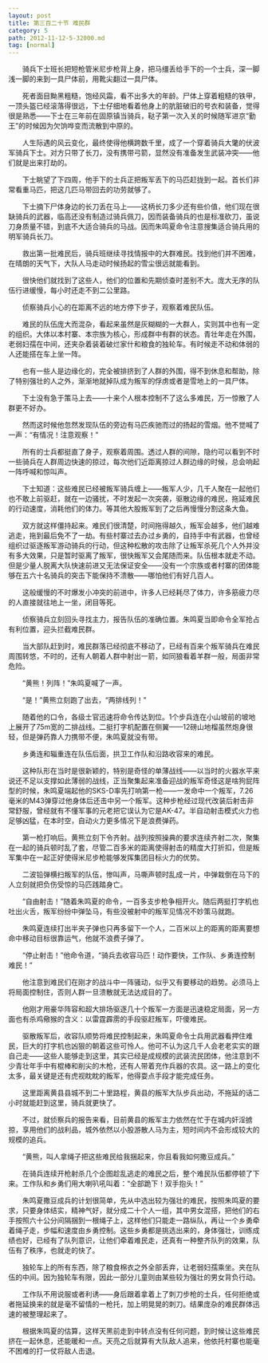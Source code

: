 ```yaml
---
layout: post
title: 第三百二十节 难民群
category: 5
path: 2012-11-12-5-32000.md
tag: [normal]
---
```


　　骑兵下士班长把短枪管米尼步枪背上身，把马缰丢给手下的一个士兵，深一脚浅一脚的来到一具尸体前，用靴尖翻过一具尸体。

　　死者面目黝黑粗糙，饱经风霜，看不出多大的年龄。尸体上穿着粗糙的铁甲，一顶头盔已经滚落得很远，下士仔细地看着他身上的肮脏破旧的号衣和装备，觉得很是熟悉——下士在三年前在固原镇当骑兵，鞑子第一次入关的时候随军进京“勤王”的时候因为欠饷哗变而流散到中原的。

　　人生际遇的风云变化，最终使得他横跨数千里，成了一个穿着骑兵大氅的伏波军骑兵下士。对方只带了长刀，没有携带弓箭，显然没有准备发生武装冲突——他们就是出来打劫的。

　　下士眺望了下四周，他手下的士兵正把叛军丢下的马匹赶拢到一起。首长们非常看重马匹，把这几匹马带回去的功劳就够了。

　　下士摘下尸体身边的长刀丢在马上——这柄长刀多少还有些价值，他们现在很缺骑兵的武器，临高还没有制造过骑兵佩刀，因而装备骑兵的也是标准砍刀，虽说刀身质量不错，到底不大适合骑兵的马战。因而朱鸣夏命令注意搜集适合骑兵用的明军骑兵长刀。

　　救出第一批难民后，骑兵班继续寻找情报中的大群难民。找到他们并不困难，在晴朗的天气下，大队人马走动时候扬起的雪尘很远就能看到。

　　很快他们就找到了这些人，他们的位置和先期侦查时差别不大。庞大无序的队伍行进缓慢，每小时还走不到二公里路。

　　侦察骑兵小心的在距离不远的地方停下步子，观察着难民队伍。

　　难民的队伍庞大而混杂，看起来虽然是灰糊糊的一大群人，实则其中也有一定的组织。大体以本村寨、本宗族为核心，形成群中有群的状态。青壮年走在外围，老弱妇孺在中间，还夹杂着装着破烂家什和粮食的独轮车。有时候走不动和体弱的人还能搭在车上坐一阵。

　　也有一些人是边缘化的，完全被排挤到了人群的外围，得不到休息和帮助，除了特别强壮的人之外，渐渐地就掉队成为叛军的俘虏或者是雪地上的一具尸体。

　　下士没有急于策马上去——十来个人根本控制不了这么多难民，万一惊散了人群更不好办。

　　然而这时候他忽然发现队伍的旁边有马匹疾驰而过的扬起的雪烟。他不觉喊了一声：“有情况！注意观察！”

　　所有的士兵都挺直了身子，观察着周围。透过人群的间隙，隐约可以看到不时一些骑兵在人群周边快速的掠过，每次他们近距离掠过人群边缘的时候，总会响起一阵呼喊和惊叫声。

　　下士知道：这些难民已经被叛军骑兵缠上——叛军人少，几千人聚在一起他们也不敢上前驱赶，就在一边骚扰，不时发起一次突袭，驱散边缘的难民，拖延难民的行动速度，消耗他们的体力。等其他大股叛军到了之后再慢慢分割这条大鱼。

　　双方就这样僵持起来。难民们很清楚，时间拖得越久，叛军会越多，他们越难逃走，拖到最后免不了一劫。有些村寨过去办过乡勇的，自持手中有武器，也曾经组织过驱逐叛军游动骑兵的行动，但这种松散的攻击除了让叛军杀死几个人外并没有多大效果，只是暂时驱离了叛军，很快叛军又会尾随而来。队伍根本就走不动。但是少量人脱离大队快速前进又无法保证安全——没有一个宗族或者村寨的团体能够在五六十名骑兵的突击下能保持不溃散——哪怕他们有好几百人。

　　这般缓慢的不时爆发小冲突的前进中，许多人已经耗尽了体力，许多筋疲力尽的人直接就往地上一坐，闭目等死。

　　侦察骑兵立刻回头寻找主力，报告队伍的准确位置。朱鸣夏当即命令全军抢占有利位置，迎头拦截难民群。

　　当大部队赶到时，难民群落已经彻底不移动了，已经有百来个叛军骑兵在难民周围转悠，不时的，还有人朝着人群中射出一箭，如同狼看着羊群一般，局面非常危险。

　　“黄熊！列阵！”朱鸣夏喊了一声。

　　“是！”黄熊立刻跑了出去，“两排线列！”

　　随着他的口令，各级士官迅速将命令传达到位。1个步兵连在小山坡前的坡地上展开了75m宽的二排战线。二挺打字机配置在侧翼——12磅山地榴虽然炮身很轻，但是弹药靠人力携带不便，朱鸣夏就没有带。

　　乡勇连和辎重连在队伍后面，拱卫工作队和沿路收容来的难民。

　　这种队形在当时是很新颖的，特别是奇怪的单薄战线——以当时的火器水平来说还不足以支撑如此薄弱的战线，正当聚集起来准备迎战的叛军奇怪这是啥狗屁阵型的时候，朱鸣夏端起他的SKS-D率先打响第一枪——一发命中一个叛军，7.26毫米的M43弹穿过他身体后还击中另一个叛军。这种步枪经过现代改装后射击非常舒服，曾经就有不懂军事的元老把它误认为它是AK-47。半自动射击模式火力也足够凶猛，在本时空，自动火力更多情况下是浪费弹药。

　　第一枪打响后。黄熊立刻下令齐射。战列按照操典的要求连续齐射二次，聚集在一起的骑兵顿时乱了套，尽管二百多米的距离使得射击的精度大打折扣，但是叛军集中在一起正好使得米尼步枪能够发挥集团目标火力的优势。

　　二波铅弹横扫叛军的队伍，惨叫声，马嘶声顿时乱成一片，中弹栽倒在马下的人立刻就把负伤受惊的马匹践踏身亡。

　　“自由射击！”随着朱鸣夏的命令，一百多支步枪争相开火。随后两挺打字机也吐出火舌，叛军纷纷中弹坠马，有些没被射中的叛军见情况不妙策马就跑。

　　朱鸣夏连续打出半夹子弹也只再多留下一个人，二百米以上的距离的距离要想命中移动目标很靠运气，他就不浪费子弹了。

　　“停止射击！”他命令道，“骑兵去收容马匹！动作要快，工作队、乡勇连控制难民！”

　　他注意到难民们在刚才的战斗中一阵骚动，似乎又有要移动的趋势。必须马上将局面控制住，否则人群一旦溃散就无法达成目的了。

　　他刚才用豪华阵容和超大排场驱逐几十个叛军一方面是迅速稳定局面，另一方面也有杀鸡儆猴的含义：以雷霆霹雳的手段驱赶叛军，吓傻难民。

　　驱散叛军后，收容队顺势将难民控制起来，朱鸣夏命令士兵用武器看押住难民，巨大的打字机也凶狠的朝着这些可怜人。他可不认为这几千人会老老实实的跟自己走——这些人能够走到这里，其实已经是成规模的武装流民团体，他注意到不少青壮年手中有棍棒和削尖的木枪，还有人带着充作兵器的农具。这一路上的变化太多，最关键是还有虎视眈眈的叛军，他得耍点手段才能完成任务。

　　这里距离黄县县城不到二十里路程，黄县的叛军大队步兵出动，不拖延的话二小时就能赶到这里，骑兵就更快了。

　　不过，就侦察兵的报告来看，目前黄县的叛军主力依然在忙于在城内奸淫掳掠，享用他们的战利品，城外依然以小股游散人马为主，短时间内不会形成较大的规模的追兵。

　　“黄熊，叫人拿绳子把这些难民给我捆起来，你且看我如何撒豆成兵。”

　　在骑兵连续开枪射杀几个企图趁乱逃走的难民之后，整个难民队伍都停顿了下来。工作队和乡勇们用大喇叭吼叫着：“全部跪下！双手抱头！”

　　朱鸣夏撒豆成兵的计划很简单，先从中选出较为强壮的难民，按照朱鸣夏的要求，只要身体结实，精神气好，就分成二十个人一组，其中男女混搭，把他们的右手按照六十公分间隔捆到一根绳子上，这样他们只能走一路纵队，再让一个乡勇牵着绳子走，步幅和速度由乡勇控制。这些乡勇都是挑选出来的，身体强壮，训练成绩也好，已经有了队列意识，让他们牵着难民走，还真有一种整齐队列的效果，队伍有了秩序，也就走的快了。

　　独轮车上的所有东西，除了粮食棉衣之外全部丢弃，让老弱妇孺乘坐。夹在队伍的中间。因为独轮车有限，因此一部分儿童则由某些较为强壮的男女背负行动。

　　工作队不用说服或者利诱——身后跟着拿着上了刺刀步枪的士兵，任何拒绝或者拖延换来的就是毫不留情的一枪托，加上明晃晃的刺刀。结果庞杂的难民群体迅速的被整理起来了。

　　根据朱鸣夏的估算，这样天黑前走到中转点没有任何问题，到时候让这些难民挤在一起休息，还能暖和一点。天亮之后就算有大队敌人追来，他依托村寨也能毫不困难的打一仗将敌人击退。
